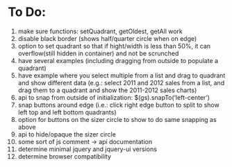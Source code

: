 <h1>To Do:</h1>

1. make sure functions: setQuadrant, getOldest, getAll work
2. disable black border (shows half/quarter circle when on edge)
3. option to set quadrant so that if hight/width is less than 50%, it can overflow(still hidden in container) and not be scrunched
4. have several examples (including dragging from outside to populate a quadrant)
  1. have example where you select multiple from a list and drag to quadrant and show different data (e.g.: select 2011 and 2012 sales from a list, and drag them to a quadrant and show the 2011-2012 sales charts)
5. api to snap from outside of initialization: $(gs).snapTo(‘left-center’)
6. snap buttons around edge (i.e.: click right edge button to split to show left top and left bottom quadrants)
7. option for buttons on the sizer circle to show to do same snapping as above
8. api to hide/opaque the sizer circle
9. some sort of js comment -> api documentation
10. determine minimal jquery and jquery-ui versions
11. determine browser compatibility
